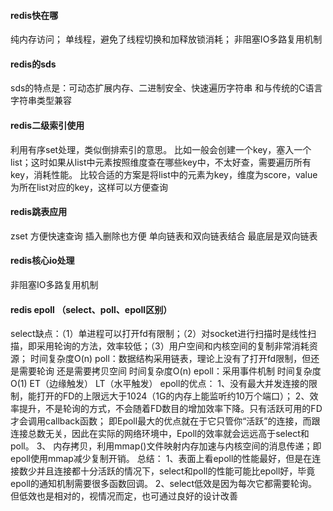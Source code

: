 #### redis快在哪
纯内存访问；
单线程，避免了线程切换和加释放锁消耗；
非阻塞IO多路复用机制

#### redis的sds
sds的特点是：可动态扩展内存、二进制安全、快速遍历字符串 和与传统的C语言字符串类型兼容

#### redis二级索引使用
利用有序set处理，类似倒排索引的意思。
比如一般会创建一个key，塞入一个list；这时如果从list中元素按照维度查在哪些key中，不太好查，需要遍历所有key，消耗性能。
比较合适的方案是将list中的元素为key，维度为score，value为所在list对应的key，这样可以方便查询

#### redis跳表应用
zset  方便快速查询  插入删除也方便  单向链表和双向链表结合  最底层是双向链表

#### redis核心io处理
非阻塞IO多路复用机制

#### redis epoll （select、poll、epoll区别）
select缺点：（1）单进程可以打开fd有限制；（2）对socket进行扫描时是线性扫描，即采用轮询的方法，效率较低；（3）用户空间和内核空间的复制非常消耗资源； 时间复杂度O(n)
poll：数据结构采用链表，理论上没有了打开fd限制，但还是需要轮询 还是需要拷贝空间  时间复杂度O(n)
epoll：采用事件机制  时间复杂度O(1)   ET（边缘触发） LT（水平触发）
epoll的优点：
1、没有最大并发连接的限制，能打开的FD的上限远大于1024（1G的内存上能监听约10万个端口）；
2、效率提升，不是轮询的方式，不会随着FD数目的增加效率下降。只有活跃可用的FD才会调用callback函数；
即Epoll最大的优点就在于它只管你“活跃”的连接，而跟连接总数无关，因此在实际的网络环境中，Epoll的效率就会远远高于select和poll。
3、 内存拷贝，利用mmap()文件映射内存加速与内核空间的消息传递；即epoll使用mmap减少复制开销。
总结：
1、表面上看epoll的性能最好，但是在连接数少并且连接都十分活跃的情况下，select和poll的性能可能比epoll好，毕竟epoll的通知机制需要很多函数回调。
2、select低效是因为每次它都需要轮询。但低效也是相对的，视情况而定，也可通过良好的设计改善 
